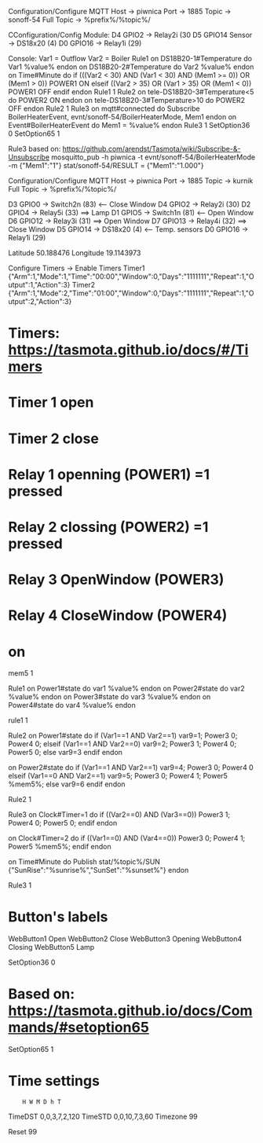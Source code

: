 Configuration/Configure MQTT
Host              -> piwnica
Port              -> 1885
Topic             -> sonoff-54
Full Topic        -> %prefix%/%topic%/

CConfiguration/Config Module:
D4 GPIO2         -> Relay2i (30
D5 GPIO14 Sensor -> DS18x20 (4)
D0 GPIO16        -> Relay1i (29)

Console:
Var1 = Outflow
Var2 = Boiler
Rule1 on DS18B20-1#Temperature do Var1 %value% endon on DS18B20-2#Temperature do Var2 %value% endon on Time#Minute do if (((Var2 < 30) AND (Var1 < 30) AND (Mem1 >= 0)) OR (Mem1 > 0)) POWER1 ON elseif ((Var2 > 35) OR (Var1 > 35) OR (Mem1 < 0)) POWER1 OFF endif endon
Rule1 1
Rule2 on tele-DS18B20-3#Temperature<5 do POWER2 ON endon on tele-DS18B20-3#Temperature>10 do POWER2 OFF endon
Rule2 1
Rule3 on mqtt#connected do Subscribe BoilerHeaterEvent, evnt/sonoff-54/BoilerHeaterMode, Mem1 endon on Event#BoilerHeaterEvent do Mem1 = %value% endon
Rule3 1
SetOption36 0
SetOption65 1

Rule3 based on: https://github.com/arendst/Tasmota/wiki/Subscribe-&-Unsubscribe
mosquitto_pub -h piwnica -t evnt/sonoff-54/BoilerHeaterMode -m {"Mem1":"1"}
stat/sonoff-54/RESULT = {"Mem1":"1.000"}


Configuration/Configure MQTT
Host              -> piwnica
Port              -> 1885
Topic             -> kurnik
Full Topic        -> %prefix%/%topic%/

D3 GPIO0  -> Switch2n (83) <-- Close Window
D4 GPIO2  -> Relay2i  (30)
D2 GPIO4  -> Relay5i  (33) ==> Lamp
D1 GPIO5  -> Switch1n (81) <-- Open Window
D6 GPIO12 -> Relay3i  (31) ==> Open Window
D7 GPIO13 -> Relay4i  (32) ==> Close Window
D5 GPIO14 -> DS18x20   (4) <-- Temp. sensors
D0 GPIO16 -> Relay1i  (29)

Latitude 50.188476
Longitude 19.1143973

Configure Timers -> Enable Timers
Timer1 {"Arm":1,"Mode":1,"Time":"00:00","Window":0,"Days":"1111111","Repeat":1,"Output":1,"Action":3}
Timer2 {"Arm":1,"Mode":2,"Time":"01:00","Window":0,"Days":"1111111","Repeat":1,"Output":2,"Action":3}

# Timers: https://tasmota.github.io/docs/#/Timers
# 
# Timer 1 open
# Timer 2 close
# Relay 1  openning (POWER1) =1 pressed
# Relay 2 clossing   (POWER2) =1 pressed
# Relay 3 OpenWindow (POWER3)
# Relay 4 CloseWindow (POWER4)
# on

mem5 1

Rule1
on Power1#state do var1 %value% endon
on Power2#state do var2 %value% endon
on Power3#state do var3 %value% endon
on Power4#state do var4 %value% endon

rule1 1


Rule2
on Power1#state do
 if (Var1==1 AND Var2==1)
  var9=1;
  Power3 0;
  Power4 0;
 elseif (Var1==1 AND Var2==0)
  var9=2;
  Power3 1;
  Power4 0;
  Power5 0;
 else
  var9=3
 endif
endon

on Power2#state do
  if (Var1==1 AND Var2==1)
    var9=4;
    Power3 0;
    Power4 0
  elseif (Var1==0 AND Var2==1)
    var9=5;
    Power3 0;
    Power4 1;
    Power5 %mem5%;
  else
    var9=6
  endif
endon

Rule2 1


Rule3
on Clock#Timer=1 do
 if ((Var2==0) AND (Var3==0))
  Power3 1;
  Power4 0;
  Power5 0;
 endif
endon

on Clock#Timer=2 do
 if ((Var1==0) AND (Var4==0))
  Power3 0;
  Power4 1;
  Power5 %mem5%;
 endif
endon

on Time#Minute do
 Publish stat/%topic%/SUN {"SunRise":"%sunrise%","SunSet":"%sunset%"}
endon

Rule3 1


# Button's labels
WebButton1 Open
WebButton2 Close
WebButton3 Opening
WebButton4 Closing
WebButton5 Lamp

SetOption36 0
# Based on: https://tasmota.github.io/docs/Commands/#setoption65
SetOption65 1

# Time settings
        H W M D h T
TimeDST 0,0,3,7,2,120
TimeSTD 0,0,10,7,3,60
Timezone 99

Reset 99

